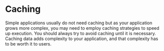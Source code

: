 # Caching
Simple applications usually do not need caching but as your application grows more complex, you may need to employ caching strategies to speed up execution. You should always try to avoid caching until it is necessary. Caching data adds complexity to your application, and that complexity has to be worth it to users. 

